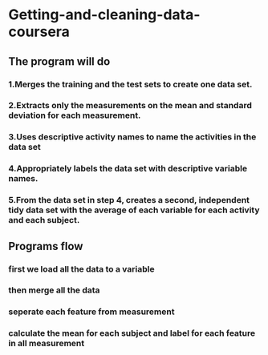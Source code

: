 # Getting-and-cleaning-data-coursera
## The program will do
### 1.Merges the training and the test sets to create one data set.
### 2.Extracts only the measurements on the mean and standard deviation for each measurement. 
### 3.Uses descriptive activity names to name the activities in the data set
### 4.Appropriately labels the data set with descriptive variable names. 
### 5.From the data set in step 4, creates a second, independent tidy data set with the average of each variable for each activity and each subject.
## Programs flow
### first we load all the data to a variable
### then merge all the data
### seperate each feature from measurement
### calculate the mean for each subject and label for each feature in all measurement
